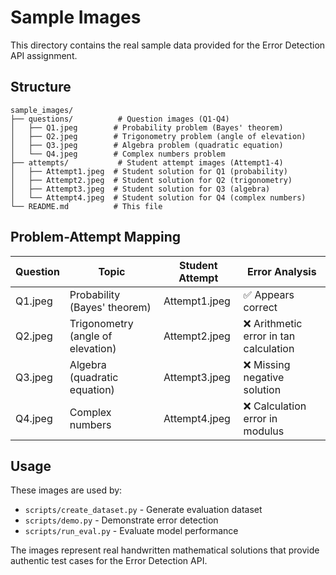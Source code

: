 # Sample Images

This directory contains the real sample data provided for the Error Detection API assignment.

## Structure

```
sample_images/
├── questions/          # Question images (Q1-Q4)
│   ├── Q1.jpeg        # Probability problem (Bayes' theorem)
│   ├── Q2.jpeg        # Trigonometry problem (angle of elevation)
│   ├── Q3.jpeg        # Algebra problem (quadratic equation)
│   └── Q4.jpeg        # Complex numbers problem
├── attempts/           # Student attempt images (Attempt1-4)
│   ├── Attempt1.jpeg  # Student solution for Q1 (probability)
│   ├── Attempt2.jpeg  # Student solution for Q2 (trigonometry)
│   ├── Attempt3.jpeg  # Student solution for Q3 (algebra)
│   └── Attempt4.jpeg  # Student solution for Q4 (complex numbers)
└── README.md          # This file
```

## Problem-Attempt Mapping

| Question | Topic | Student Attempt | Error Analysis |
|----------|-------|----------------|----------------|
| Q1.jpeg | Probability (Bayes' theorem) | Attempt1.jpeg | ✅ Appears correct |
| Q2.jpeg | Trigonometry (angle of elevation) | Attempt2.jpeg | ❌ Arithmetic error in tan calculation |
| Q3.jpeg | Algebra (quadratic equation) | Attempt3.jpeg | ❌ Missing negative solution |
| Q4.jpeg | Complex numbers | Attempt4.jpeg | ❌ Calculation error in modulus |

## Usage

These images are used by:
- `scripts/create_dataset.py` - Generate evaluation dataset
- `scripts/demo.py` - Demonstrate error detection
- `scripts/run_eval.py` - Evaluate model performance

The images represent real handwritten mathematical solutions that provide authentic test cases for the Error Detection API.
